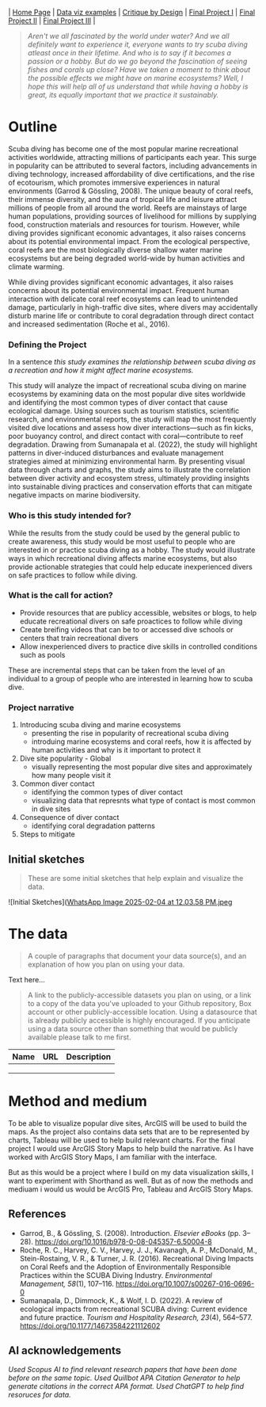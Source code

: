 | [Home Page](https://cmustudent.github.io/tswd-portfolio-templates/) | [Data viz examples](dataviz-examples) | [Critique by Design](critique-by-design) | [Final Project I](final-project-part-one) | [Final Project II](final-project-part-two) | [Final Project III](final-project-part-three) |


> _Aren't we all fascinated by the world under water? And we all definitely want to experience it, everyone wants to try scuba diving atleast once in their lifetime. And who is to say if it becomes a passion or a hobby. But do we go beyond the fascination of seeing fishes and corals up close? Have we taken a moment to think about the possible effects we might have on marine ecosystems? Well, I hope this will help all of us understand that while having a hobby is great, its equally important that we practice it sustainably._

# Outline

Scuba diving has become one of the most popular marine recreational activities worldwide, attracting millions of participants each year. This surge in popularity can be attributed to several factors, including advancements in diving technology, increased affordability of dive certifications, and the rise of ecotourism, which promotes immersive experiences in natural environments (Garrod & Gössling, 2008). The unique beauty of coral reefs, their immense diversity, and the aura of tropical life and leisure attract millions of people from all around the world. Reefs are mainstays of large human populations, providing sources of livelihood for millions by supplying food, construction materials and resources for tourism. However, while diving provides significant economic advantages, it also raises concerns about its potential environmental impact. From the ecological perspective, coral reefs are the most biologically diverse shallow water marine ecosystems but are being degraded world-wide by human activities and climate warming.

While diving provides significant economic advantages, it also raises concerns about its potential environmental impact. Frequent human interaction with delicate coral reef ecosystems can lead to unintended damage, particularly in high-traffic dive sites, where divers may accidentally disturb marine life or contribute to coral degradation through direct contact and increased sedimentation (Roche et al., 2016).

### Defining the Project

In a sentence _this study examines the relationship between scuba diving as a recreation and how it might affect marine ecosystems._

This study will analyze the impact of recreational scuba diving on marine ecosystems by examining data on the most popular dive sites worldwide and identifying the most common types of diver contact that cause ecological damage. Using sources such as tourism statistics, scientific research, and environmental reports, the study will map the most frequently visited dive locations and assess how diver interactions—such as fin kicks, poor buoyancy control, and direct contact with coral—contribute to reef degradation. Drawing from Sumanapala et al. (2022), the study will highlight patterns in diver-induced disturbances and evaluate management strategies aimed at minimizing environmental harm. By presenting visual data through charts and graphs, the study aims to illustrate the correlation between diver activity and ecosystem stress, ultimately providing insights into sustainable diving practices and conservation efforts that can mitigate negative impacts on marine biodiversity.

### Who is this study intended for?

While the results from the study could be used by the general public to create awareness, this study would be most useful to people who are interested in or practice scuba diving as a hobby. The study would illustrate ways in which recreational diving affects marine ecosystems, but also provide actionable strategies that could help educate inexperienced divers on safe practices to follow while diving.

### What is the call for action?

- Provide resources that are publicy accessible, websites or blogs, to help educate recreational divers on safe proactices to follow while diving
- Create breifing videos that can be to or accessed dive schools or centers that train recreational divers
- Allow inexperienced divers to practice dive skills in controlled conditions such as pools

These are incremental steps that can be taken from the level of an individual to a group of people who are interested in learning how to scuba dive. 

### Project narrative

1. Introducing scuba diving and marine ecosystems
   - presenting the rise in popularity of recreational scuba diving
   - introduing marine ecosystems and coral reefs, how it is affected by human activities and why is it important to protect it
2. Dive site popularity - Global
   - visually representing the most popular dive sites and approximately how many people visit it
3. Common diver contact
   - identifying the common types of diver contact
   - visualizing data that represnts what type of contact is most common in dive sites
4. Consequence of diver contact
   - identifying coral degradation patterns
5. Steps to mitigate
 





## Initial sketches
> These are some initial sketches that help explain and visualize the data.

![Initial Sketches]([WhatsApp Image 2025-02-04 at 12.03.58 PM.jpeg](https://github.com/Sushruti/Sushruti_Santhanakrishnan-Portfolio/blob/51b9fc093b7c019a2e6858123786f193bf8ce81d/WhatsApp%20Image%202025-02-04%20at%2012.03.58%20PM.jpeg)


# The data
> A couple of paragraphs that document your data source(s), and an explanation of how you plan on using your data. 

Text here...

> A link to the publicly-accessible datasets you plan on using, or a link to a copy of the data you've uploaded to your Github repository, Box account or other publicly-accessible location. Using a datasource that is already publicly accessible is highly encouraged.  If you anticipate using a data source other than something that would be publicly available please talk to me first. 

| Name | URL | Description |
|------|-----|-------------|
|      |     |             |
|      |     |             |
|      |     |             |

# Method and medium

To be able to visualize popular dive sites, ArcGIS will be used to build the maps. As the project also contains data sets that are to be represented by charts, Tableau will be used to help build relevant charts. For the final project I would use ArcGIS Story Maps to help build the narrative. As I have worked with ArcGIS Story Maps, I am familiar with the interface.

But as this would be a project where I build on my data visualization skills, I want to experiment with Shorthand as well. But as of now the methods and mediuam i would us would be ArcGIS Pro, Tableau and ArcGIS Story Maps.


## References

- Garrod, B., & Gössling, S. (2008). Introduction. _Elsevier eBooks_ (pp. 3–28).
  https://doi.org/10.1016/b978-0-08-045357-6.50004-8
- Roche, R. C., Harvey, C. V., Harvey, J. J., Kavanagh, A. P., McDonald, M., Stein-Rostaing, V. R., & Turner, J. R. (2016). Recreational Diving Impacts on Coral Reefs and the Adoption of Environmentally Responsible Practices within the SCUBA Diving Industry. _Environmental Management, 58_(1), 107–116. https://doi.org/10.1007/s00267-016-0696-0
- Sumanapala, D., Dimmock, K., & Wolf, I. D. (2022). A review of ecological impacts from recreational SCUBA diving: Current evidence and future practice. _Tourism and Hospitality Research, 23_(4), 564–577. https://doi.org/10.1177/14673584221112602

## AI acknowledgements
_Used Scopus AI to find relevant research papers that have been done before on the same topic. Used Quillbot APA Citation Generator to help generate citations in the correct APA format. Used ChatGPT to help find resoruces for data._
